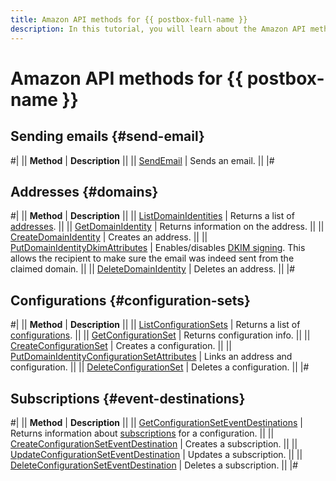 ```yaml
---
title: Amazon API methods for {{ postbox-full-name }}
description: In this tutorial, you will learn about the Amazon API methods you can use to manage {{ postbox-name }}.
---
```


# Amazon API methods for {{ postbox-name }}

## Sending emails {#send-email}

#|
|| **Method** | **Description** ||
|| [SendEmail](send-email.md) | Sends an email. ||
|#

## Addresses {#domains}

#|
|| **Method** | **Description** ||
|| [ListDomainIdentities](list-domain-identities.md) | Returns a list of [addresses](../../concepts/glossary.md#adress). ||
|| [GetDomainIdentity](get-domain-identity.md) | Returns information on the address. ||
|| [CreateDomainIdentity](create-domain-identity.md) | Creates an address. ||
|| [PutDomainIdentityDkimAttributes](put-domain-identity-dkim-attributes.md) | Enables/disables [DKIM signing](https://en.wikipedia.org/wiki/DomainKeys_Identified_Mail). This allows the recipient to make sure the email was indeed sent from the claimed domain. ||
|| [DeleteDomainIdentity](delete-domain-identity.md) | Deletes an address. ||
|#

## Configurations {#configuration-sets}

#|
|| **Method** | **Description** ||
|| [ListConfigurationSets](list-configuration-sets.md) | Returns a list of [configurations](../../concepts/glossary.md#configuration). ||
|| [GetConfigurationSet](get-configuration-sets.md) | Returns configuration info. ||
|| [CreateConfigurationSet](create-configuration-set.md) | Creates a configuration. ||
|| [PutDomainIdentityConfigurationSetAttributes](put-domain-identity-configuration-set-attributes.md) | Links an address and configuration. ||
|| [DeleteConfigurationSet](delete-configuration-set.md) | Deletes a configuration. ||
|#

## Subscriptions {#event-destinations}

#|
|| **Method** | **Description** ||
|| [GetConfigurationSetEventDestinations](get-configuration-set-event-destinations.md) | Returns information about [subscriptions](../../concepts/glossary.md#subscription) for a configuration. ||
|| [CreateConfigurationSetEventDestination](create-configuration-set-event-destinations.md) | Creates a subscription. ||
|| [UpdateConfigurationSetEventDestination](update-configuration-set-event-destination.md) | Updates a subscription. ||
|| [DeleteConfigurationSetEventDestination](delete-configuration-set-event-destination.md) | Deletes a subscription. ||
|#
